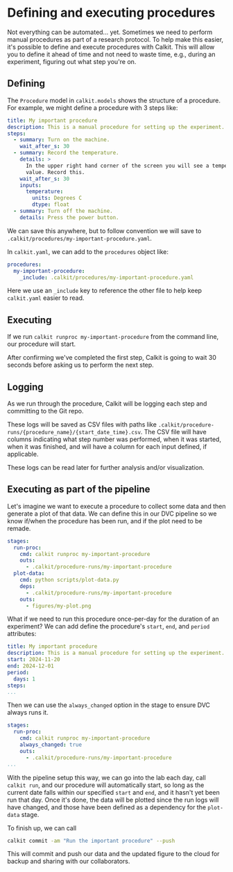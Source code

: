 # Defining and executing procedures

Not everything can be automated... yet.
Sometimes we need to perform manual procedures as part of a research
protocol.
To help make this easier,
it's possible to define and execute procedures with Calkit.
This will allow you to define it ahead of time and not need to waste
time, e.g., during an experiment, figuring out what step you're on.

## Defining

The `Procedure` model in `calkit.models` shows the structure of a procedure.
For example, we might define a procedure with 3 steps like:

```yaml
title: My important procedure
description: This is a manual procedure for setting up the experiment.
steps:
  - summary: Turn on the machine.
    wait_after_s: 30
  - summary: Record the temperature.
    details: >
      In the upper right hand corner of the screen you will see a temperature
      value. Record this.
    wait_after_s: 30
    inputs:
      temperature:
        units: Degrees C
        dtype: float
  - summary: Turn off the machine.
    details: Press the power button.
```

We can save this anywhere, but to follow convention we will save to
`.calkit/procedures/my-important-procedure.yaml`.

In `calkit.yaml`, we can add to the `procedures` object like:

```yaml
procedures:
  my-important-procedure:
    _include: .calkit/procedures/my-important-procedure.yaml
```

Here we use an `_include` key to reference the other file to help keep
`calkit.yaml` easier to read.

## Executing

If we run `calkit runproc my-important-procedure` from the command line,
our procedure will start.

After confirming we've completed the first step,
Calkit is going to wait 30 seconds before asking us to perform the next
step.

## Logging

As we run through the procedure, Calkit will be logging each step
and committing to the Git repo.

These logs will be saved as CSV files with paths like
`.calkit/procedure-runs/{procedure_name}/{start_date_time}.csv`.
The CSV file will have columns indicating what step number was performed,
when it was started, when it was finished, and will have a column
for each input defined, if applicable.

These logs can be read later for further analysis and/or visualization.

## Executing as part of the pipeline

Let's imagine we want to execute a procedure to collect some data
and then generate a plot of that data.
We can define this in our DVC pipeline so we know if/when the procedure
has been run, and if the plot need to be remade.

```yaml
stages:
  run-proc:
    cmd: calkit runproc my-important-procedure
    outs:
      - .calkit/procedure-runs/my-important-procedure
  plot-data:
    cmd: python scripts/plot-data.py
    deps:
      - .calkit/procedure-runs/my-important-procedure
    outs:
      - figures/my-plot.png
```

What if we need to run this procedure once-per-day for the duration
of an experiment?
We can add define the procedure's `start`, `end`, and `period` attributes:

```yaml
title: My important procedure
description: This is a manual procedure for setting up the experiment.
start: 2024-11-20
end: 2024-12-01
period:
  days: 1
steps:
...
```

Then we can use the `always_changed` option in the stage to ensure
DVC always runs it.

```yaml
stages:
  run-proc:
    cmd: calkit runproc my-important-procedure
    always_changed: true
    outs:
      - .calkit/procedure-runs/my-important-procedure
...
```

With the pipeline setup this way, we can go into the lab each day,
call `calkit run`,
and our procedure will automatically start, so long as the current date
falls within our specified `start` and `end`,
and it hasn't yet been run that day.
Once it's done, the data will be plotted since the run logs will
have changed, and those have been defined as a dependency for the
`plot-data` stage.

To finish up, we can call

```sh
calkit commit -am "Run the important procedure" --push
```

This will commit and push our data and the updated figure to the cloud
for backup and sharing with our collaborators.
